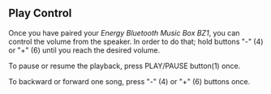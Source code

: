 ## Play Control

Once you have paired your *Energy Bluetooth Music Box BZ1*, you can control the volume from the speaker. In order to do that; hold buttons "-" (4) or "+" (6) until you reach the desired volume.

To pause or resume the playback, press PLAY/PAUSE button(1) once.

To backward or forward one song, press "-" (4) or "+" (6) buttons once.

